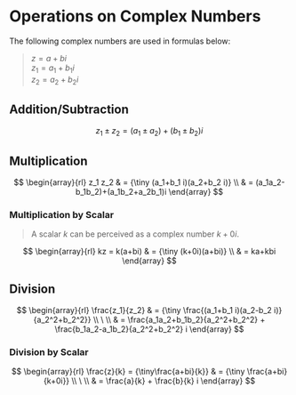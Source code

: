 # Operations on Complex Numbers

The following complex numbers are used in formulas below:

> $z = a + bi$  
> $z_1 = a_1 + b_1 i$  
> $z_2 = a_2 + b_2 i$

## Addition/Subtraction

$$
z_1 \pm z_2 = (a_1 \pm a_2) + (b_1 \pm b_2)i
$$

## Multiplication

$$
\begin{array}{rl}
z_1 z_2 & = {\tiny (a_1+b_1 i)(a_2+b_2 i)}
\\
& = (a_1a_2-b_1b_2)+(a_1b_2+a_2b_1)i
\end{array}
$$

### Multiplication by Scalar

> A scalar $k$ can be perceived as a complex number $k+0i$.

$$
\begin{array}{rl}
kz = k(a+bi) & = {\tiny (k+0i)(a+bi)}
\\
& = ka+kbi
\end{array}
$$

## Division

$$
\begin{array}{rl}
\frac{z_1}{z_2} & = {\tiny \frac{(a_1+b_1 i)(a_2-b_2 i)}{a_2^2+b_2^2}}
\\
\ 
\\
& = \frac{a_1a_2+b_1b_2}{a_2^2+b_2^2} + \frac{b_1a_2-a_1b_2}{a_2^2+b_2^2} i
\end{array}
$$

### Division by Scalar

$$
\begin{array}{rl}
\frac{z}{k} = {\tiny\frac{a+bi}{k}} & = {\tiny \frac{a+bi}{k+0i}}
\\
\ 
\\
& = \frac{a}{k} + \frac{b}{k} i
\end{array}
$$
